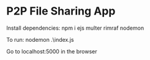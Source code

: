 # P2P File Sharing App

Install dependencies: npm i ejs multer rimraf nodemon

To run: nodemon .\index.js

Go to localhost:5000 in the browser
